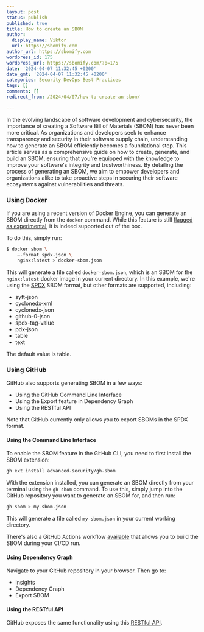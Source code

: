 ```yaml
---
layout: post
status: publish
published: true
title: How to create an SBOM
author:
  display_name: Viktor
  url: https://sbomify.com
author_url: https://sbomify.com
wordpress_id: 175
wordpress_url: https://sbomify.com/?p=175
date: '2024-04-07 11:32:45 +0200'
date_gmt: '2024-04-07 11:32:45 +0200'
categories: Security DevOps Best Practices
tags: []
comments: []
redirect_from: /2024/04/07/how-to-create-an-sbom/

---
```


In the evolving landscape of software development and cybersecurity, the importance of creating a Software Bill of Materials (SBOM) has never been more critical. As organizations and developers seek to enhance transparency and security in their software supply chain, understanding how to generate an SBOM efficiently becomes a foundational step. This article serves as a comprehensive guide on how to create, generate, and build an SBOM, ensuring that you're equipped with the knowledge to improve your software's integrity and trustworthiness. By detailing the process of generating an SBOM, we aim to empower developers and organizations alike to take proactive steps in securing their software ecosystems against vulnerabilities and threats.

### Using Docker

If you are using a recent version of Docker Engine, you can generate an SBOM directly from the `docker` command. While this feature is still [flagged as experimental](https://docs.docker.com/engine/sbom/), it is indeed supported out of the box.

To do this, simply run:

```bash
$ docker sbom \
    –-format spdx-json \
    nginx:latest > docker-sbom.json
```

This will generate a file called `docker-sbom.json`, which is an SBOM for the `nginx:latest` docker image in your current directory. In this example, we're using the [SPDX](https://spdx.dev) SBOM format, but other formats are supported, including:

- syft-json
- cyclonedx-xml
- cyclonedx-json
- github-0-json
- spdx-tag-value
- pdx-json
- table
- text

The default value is table.

### Using GitHub

GitHub also supports generating SBOM in a few ways:

- Using the GitHub Command Line Interface
- Using the Export feature in Dependency Graph
- Using the RESTful API

Note that GitHub currently only allows you to export SBOMs in the SPDX format.

#### Using the Command Line Interface

To enable the SBOM feature in the GitHub CLI, you need to first install the SBOM extension:

```bash
gh ext install advanced-security/gh-sbom
```

With the extension installed, you can generate an SBOM directly from your terminal using the `gh sbom` command. To use this, simply jump into the GitHub repository you want to generate an SBOM for, and then run:

```bash
gh sbom > my-sbom.json
```

This will generate a file called `my-sbom.json` in your current working directory.

There's also a GitHub Actions workflow [available](https://github.com/marketplace/actions/sbom-generator-action) that allows you to build the SBOM during your CI/CD run.

#### Using Dependency Graph

Navigate to your GitHub repository in your browser. Then go to:

- Insights
- Dependency Graph
- Export SBOM

#### Using the RESTful API

GitHub exposes the same functionality using this [RESTful API](https://docs.github.com/en/rest/dependency-graph/sboms?apiVersion=2022-11-28).

```
```

